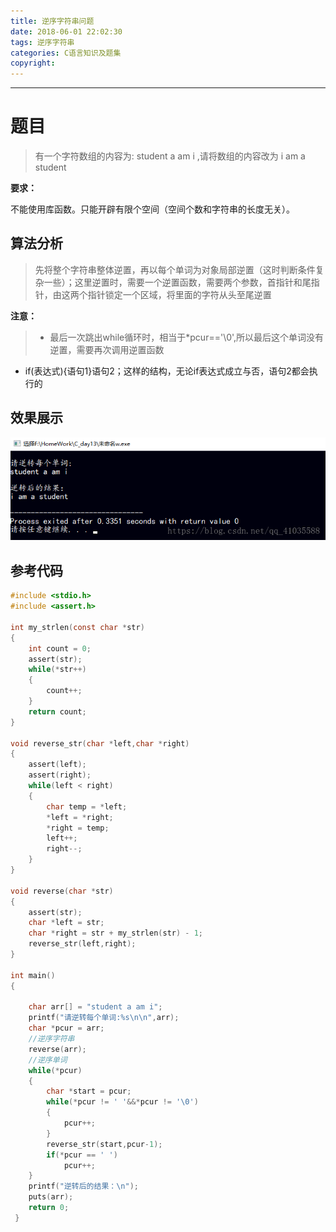 ```yaml
---
title: 逆序字符串问题
date: 2018-06-01 22:02:30
tags: 逆序字符串
categories: C语言知识及题集
copyright:
---
```

---
# 题目
> 有一个字符数组的内容为: student a am i ,请将数组的内容改为 i am a student

<!--more -->

**要求：**

不能使用库函数。只能开辟有限个空间（空间个数和字符串的长度无关）。
## 算法分析
>先将整个字符串整体逆置，再以每个单词为对象局部逆置（这时判断条件复杂一些）；这里逆置时，需要一个逆置函数，需要两个参数，首指针和尾指针，由这两个指针锁定一个区域，将里面的字符从头至尾逆置

**注意：**
>* 最后一次跳出while循环时，相当于*pcur=='\0',所以最后这个单词没有逆置，需要再次调用逆置函数
* if(表达式){语句1}语句2；这样的结构，无论if表达式成立与否，语句2都会执行的
## 效果展示
![图片加载](/img/201861.png)

## 参考代码

~~~c
#include <stdio.h>  
#include <assert.h>  

int my_strlen(const char *str)  
{  
    int count = 0;  
    assert(str);  
    while(*str++)  
    {  
        count++;  
    }  
    return count;  
}  

void reverse_str(char *left,char *right)  
{  
    assert(left);  
    assert(right);  
    while(left < right)  
    {  
        char temp = *left;  
        *left = *right;  
        *right = temp;  
        left++;  
        right--;  
    }  
}  

void reverse(char *str)  
{  
    assert(str);  
    char *left = str;  
    char *right = str + my_strlen(str) - 1;  
    reverse_str(left,right);      
}  

int main()  
{  

    char arr[] = "student a am i";  
    printf("请逆转每个单词:%s\n\n",arr);  
    char *pcur = arr;   
    //逆序字符串   
    reverse(arr);  
    //逆序单词  
    while(*pcur)  
    {  
        char *start = pcur;  
        while(*pcur != ' '&&*pcur != '\0')  
        {  
            pcur++;  
        }  
        reverse_str(start,pcur-1);  
        if(*pcur == ' ')  
            pcur++;       
    }  
    printf("逆转后的结果：\n");      
    puts(arr);  
    return 0;  
 }   
~~~
